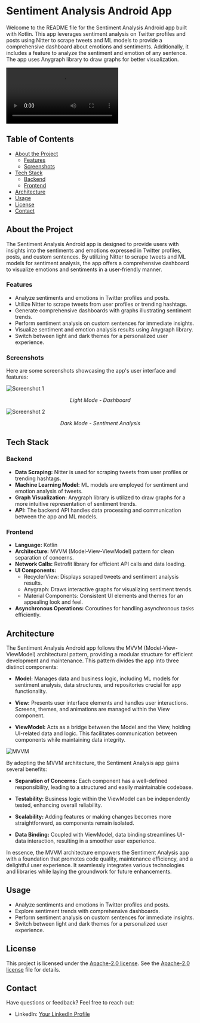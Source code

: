 # Sentiment Analysis Android App

Welcome to the README file for the Sentiment Analysis Android app built with Kotlin. This app leverages sentiment analysis on Twitter profiles and posts using Nitter to scrape tweets and ML models to provide a comprehensive dashboard about emotions and sentiments. Additionally, it includes a feature to analyze the sentiment and emotion of any sentence. The app uses Anygraph library to draw graphs for better visualization.

![Sentiment Analysis App Screenshots](/image/draftfeb.mp4)

## Table of Contents

- [About the Project](#about-the-project)
  - [Features](#features)
  - [Screenshots](#screenshots)
- [Tech Stack](#tech-stack)
  - [Backend](#backend)
  - [Frontend](#frontend)
- [Architecture](#architecture)
- [Usage](#usage)
- [License](#license)
- [Contact](#contact)

## About the Project

The Sentiment Analysis Android app is designed to provide users with insights into the sentiments and emotions expressed in Twitter profiles, posts, and custom sentences. By utilizing Nitter to scrape tweets and ML models for sentiment analysis, the app offers a comprehensive dashboard to visualize emotions and sentiments in a user-friendly manner.

### Features

- Analyze sentiments and emotions in Twitter profiles and posts.
- Utilize Nitter to scrape tweets from user profiles or trending hashtags.
- Generate comprehensive dashboards with graphs illustrating sentiment trends.
- Perform sentiment analysis on custom sentences for immediate insights.
- Visualize sentiment and emotion analysis results using Anygraph library.
- Switch between light and dark themes for a personalized user experience.

### Screenshots

Here are some screenshots showcasing the app's user interface and features:

![Screenshot 1](/Images/screenshot_light.jpg)
<p align="center"><i>Light Mode - Dashboard</i></p>

![Screenshot 2](/Images/screenshot_dark.jpg)
<p align="center"><i>Dark Mode - Sentiment Analysis</i></p>

## Tech Stack

### Backend

- **Data Scraping:** Nitter is used for scraping tweets from user profiles or trending hashtags.
- **Machine Learning Model:** ML models are employed for sentiment and emotion analysis of tweets.
- **Graph Visualization:** Anygraph library is utilized to draw graphs for a more intuitive representation of sentiment trends.
- **API:** The backend API handles data processing and communication between the app and ML models.

### Frontend

- **Language:** Kotlin
- **Architecture:** MVVM (Model-View-ViewModel) pattern for clean separation of concerns.
- **Network Calls:** Retrofit library for efficient API calls and data loading.
- **UI Components:** 
  - RecyclerView: Displays scraped tweets and sentiment analysis results.
  - Anygraph: Draws interactive graphs for visualizing sentiment trends.
  - Material Components: Consistent UI elements and themes for an appealing look and feel.
- **Asynchronous Operations:** Coroutines for handling asynchronous tasks efficiently.

## Architecture

The Sentiment Analysis Android app follows the MVVM (Model-View-ViewModel) architectural pattern, providing a modular structure for efficient development and maintenance. This pattern divides the app into three distinct components:

- **Model:** Manages data and business logic, including ML models for sentiment analysis, data structures, and repositories crucial for app functionality.

- **View:** Presents user interface elements and handles user interactions. Screens, themes, and animations are managed within the View component.

- **ViewModel:** Acts as a bridge between the Model and the View, holding UI-related data and logic. This facilitates communication between components while maintaining data integrity.
  
![MVVM](https://github.com/yourusername/yourrepository/blob/main/Images/viewmodel.png)

By adopting the MVVM architecture, the Sentiment Analysis app gains several benefits:

- **Separation of Concerns:** Each component has a well-defined responsibility, leading to a structured and easily maintainable codebase.

- **Testability:** Business logic within the ViewModel can be independently tested, enhancing overall reliability.

- **Scalability:** Adding features or making changes becomes more straightforward, as components remain isolated.

- **Data Binding:** Coupled with ViewModel, data binding streamlines UI-data interaction, resulting in a smoother user experience.

In essence, the MVVM architecture empowers the Sentiment Analysis app with a foundation that promotes code quality, maintenance efficiency, and a delightful user experience. It seamlessly integrates various technologies and libraries while laying the groundwork for future enhancements.

## Usage

- Analyze sentiments and emotions in Twitter profiles and posts.
- Explore sentiment trends with comprehensive dashboards.
- Perform sentiment analysis on custom sentences for immediate insights.
- Switch between light and dark themes for a personalized user experience.

## License

This project is licensed under the [Apache-2.0 license](https://github.com/yourusername/yourrepository/blob/main/LICENSE). See the [Apache-2.0 license](https://github.com/yourusername/yourrepository/blob/main/LICENSE) file for details.

## Contact

Have questions or feedback? Feel free to reach out:

- LinkedIn: [Your LinkedIn Profile](https://www.linkedin.com/in/LaudeKaLeader)

